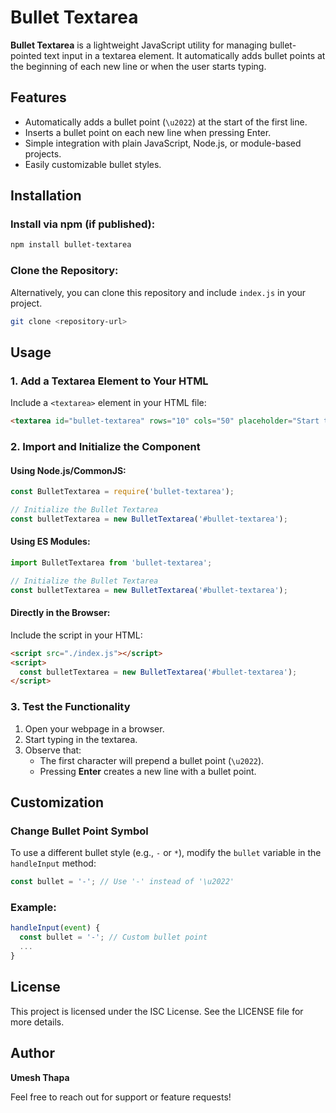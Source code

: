 # Bullet Textarea

**Bullet Textarea** is a lightweight JavaScript utility for managing bullet-pointed text input in a textarea element. It automatically adds bullet points at the beginning of each new line or when the user starts typing.

## Features
- Automatically adds a bullet point (`\u2022`) at the start of the first line.
- Inserts a bullet point on each new line when pressing Enter.
- Simple integration with plain JavaScript, Node.js, or module-based projects.
- Easily customizable bullet styles.

## Installation

### Install via npm (if published):
```bash
npm install bullet-textarea
```

### Clone the Repository:
Alternatively, you can clone this repository and include `index.js` in your project.

```bash
git clone <repository-url>
```

## Usage

### 1. Add a Textarea Element to Your HTML
Include a `<textarea>` element in your HTML file:

```html
<textarea id="bullet-textarea" rows="10" cols="50" placeholder="Start typing..."></textarea>
```

### 2. Import and Initialize the Component

#### Using Node.js/CommonJS:
```javascript
const BulletTextarea = require('bullet-textarea');

// Initialize the Bullet Textarea
const bulletTextarea = new BulletTextarea('#bullet-textarea');
```

#### Using ES Modules:
```javascript
import BulletTextarea from 'bullet-textarea';

// Initialize the Bullet Textarea
const bulletTextarea = new BulletTextarea('#bullet-textarea');
```

#### Directly in the Browser:
Include the script in your HTML:
```html
<script src="./index.js"></script>
<script>
  const bulletTextarea = new BulletTextarea('#bullet-textarea');
</script>
```

### 3. Test the Functionality
1. Open your webpage in a browser.
2. Start typing in the textarea.
3. Observe that:
   - The first character will prepend a bullet point (`\u2022`).
   - Pressing **Enter** creates a new line with a bullet point.

## Customization

### Change Bullet Point Symbol
To use a different bullet style (e.g., `-` or `*`), modify the `bullet` variable in the `handleInput` method:

```javascript
const bullet = '-'; // Use '-' instead of '\u2022'
```

### Example:
```javascript
handleInput(event) {
  const bullet = '-'; // Custom bullet point
  ...
}
```

## License
This project is licensed under the ISC License. See the LICENSE file for more details.

## Author
**Umesh Thapa**

Feel free to reach out for support or feature requests!

